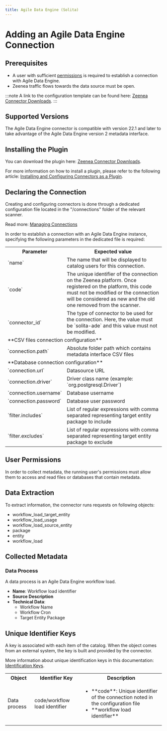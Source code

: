 ```yaml
---
title: Agile Data Engine (Solita)
---
```


# Adding an Agile Data Engine Connection

## Prerequisites

* A user with sufficient [permissions](#user-permissions) is required to establish a connection with Agile Data Engine.
* Zeenea traffic flows towards the data source must be open. 

:::note
A link to the configuration template can be found here: [Zeenea Connector Downloads](./zeenea-connectors-list).
:::
 
## Supported Versions

The Agile Data Engine connector is compatible with version 22.1 and later to take advantage of the Agile Data Engine version 2 metadata interface. 

## Installing the Plugin

You can download the plugin here: [Zeenea Connector Downloads](./zeenea-connectors-list).

For more information on how to install a plugin, please refer to the following article: [Installing and Configuring Connectors as a Plugin](./zeenea-connectors-install-as-plugin).
 
## Declaring the Connection

Creating and configuring connectors is done through a dedicated configuration file located in the "/connections" folder of the relevant scanner.

Read more: [Managing Connections](./zeenea-managing-connections)

In order to establish a connection with an Agile Data Engine instance, specifying the following parameters in the dedicated file is required:

<table>
  <tr>
    <th>Parameter</th>
    <th>Expected value</th>
  </tr>
  <tr>
    <td>`name`</td>
    <td>The name that will be displayed to catalog users for this connection.</td>
  </tr>
  <tr>
    <td>`code`</td>
    <td>The unique identifier of the connection on the Zeenea platform. Once registered on the platform, this code must not be modified or the connection will be considered as new and the old one removed from the scanner.</td>
  </tr>
  <tr>
    <td>`connector_id`</td>
    <td>The type of connector to be used for the connection. Here, the value must be `solita-ade` and this value must not be modified.</td>
  </tr>
  <tr>
    <td colspan="2">**CSV files connection configuration**</td>
  </tr>
  <tr>
    <td>`connection.path`</td>
    <td>Absolute folder path which contains metadata interface CSV files</td>
  </tr>
  <tr>
    <td colspan="2">**Database connection configuration**</td>
  </tr>
  <tr>
    <td>`connection.url`</td>
    <td>Datasource URL</td>
  </tr>
  <tr>
    <td>`connection.driver`</td>
    <td>Driver class name (example: `org.postgresql.Driver`)</td>
  </tr>
  <tr>
    <td>`connection.username`</td>
    <td>Database username</td>
  </tr>
  <tr>
    <td>`connection.password`</td>
    <td>Database user password</td>
  </tr>
  <tr>
    <td>`filter.includes`</td>
    <td>List of regular expressions with comma separated representing target entity package to include</td>
  </tr>
  <tr>
    <td>`filter.excludes`</td>
    <td>List of regular expressions with comma separated representing target entity package to exclude</td>
  </tr>
</table>

## User Permissions

In order to collect metadata, the running user's permissions must allow them to access and read files or databases that contain metadata. 
 
## Data Extraction

To extract information, the connector runs requests on following objects:

* workflow_load_target_entity
* workflow_load_usage
* workflow_load_source_entity
* package
* entity
* workflow_load
 
## Collected Metadata

### Data Process

A data process is an Agile Data Engine workflow load. 

* **Name**: Workflow load identifier
* **Source Description**
* **Technical Data**: 
  * Workflow Name
  * Workflow Cron
  * Target Entity Package
 
## Unique Identifier Keys

A key is associated with each item of the catalog. When the object comes from an external system, the key is built and provided by the connector.

More information about unique identification keys in this documentation: [Identification Keys](./zeenea-identification-keys).

<table>
<tr><th>Object</th><th>Identifier Key</th><th>Description</th></tr>
<tr>
  <td>Data process</td>
  <td>code/workflow load identifier</td>
  <td>
    <ul>
      <li>**code**:  Unique identifier of the connection noted in the configuration file</li>
      <li>**workflow load identifier**</li>
    </ul>
  </td>
</tr>
</table>

		
		